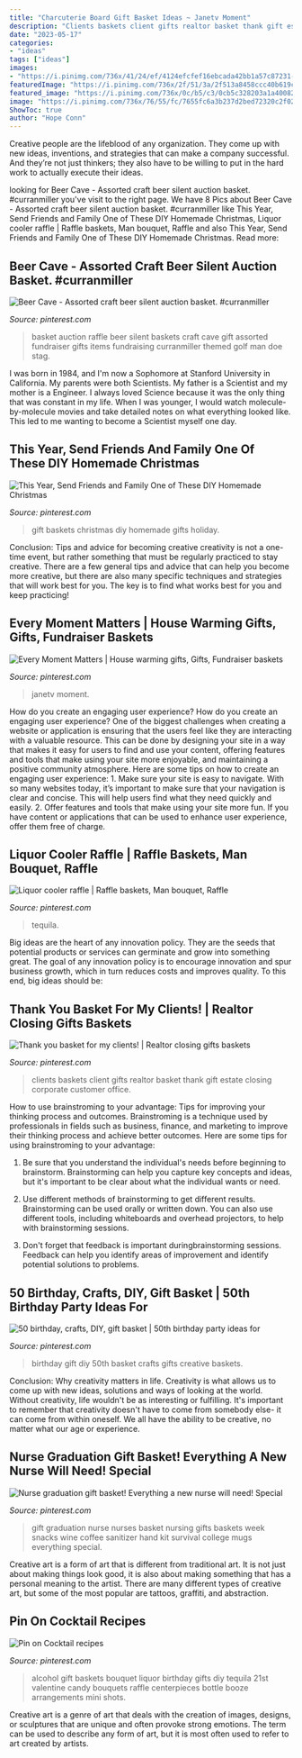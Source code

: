 ```yaml
---
title: "Charcuterie Board Gift Basket Ideas ~ Janetv Moment"
description: "Clients baskets client gifts realtor basket thank gift estate closing corporate customer office"
date: "2023-05-17"
categories:
- "ideas"
tags: ["ideas"]
images:
- "https://i.pinimg.com/736x/41/24/ef/4124efcfef16ebcada42bb1a57c87231--nurse-graduation-gift-basket-nurse-gift-basket.jpg"
featuredImage: "https://i.pinimg.com/736x/2f/51/3a/2f513a8458ccc40b619c79b07488e5b1.jpg"
featured_image: "https://i.pinimg.com/736x/0c/b5/c3/0cb5c328203a1a400823958ea55a6152--alcohol-shots-tequila-shots.jpg"
image: "https://i.pinimg.com/736x/76/55/fc/7655fc6a3b237d2bed72320c2f02fad1.jpg"
ShowToc: true
author: "Hope Conn"
---
```



Creative people are the lifeblood of any organization. They come up with new ideas, inventions, and strategies that can make a company successful. And they’re not just thinkers; they also have to be willing to put in the hard work to actually execute their ideas.

	

		
looking for Beer Cave - Assorted craft beer silent auction basket. #curranmiller you've visit to the right page. We have 8 Pics about Beer Cave - Assorted craft beer silent auction basket. #curranmiller like This Year, Send Friends and Family One of These DIY Homemade Christmas, Liquor cooler raffle | Raffle baskets, Man bouquet, Raffle and also This Year, Send Friends and Family One of These DIY Homemade Christmas. Read more:
		
    
## Beer Cave - Assorted Craft Beer Silent Auction Basket. #curranmiller

<img loading=lazy src="https://i.pinimg.com/736x/c4/aa/a3/c4aaa3d5011809d2459741e4ebc893fb.jpg" onerror="this.onerror=null;this.src='https://tse3.mm.bing.net/th?id=OIP.6ceVJRK1mvbqURbKnrTKSwHaJ3&amp;pid=15.1';" alt="Beer Cave - Assorted craft beer silent auction basket. #curranmiller">

_Source: pinterest.com_

>basket auction raffle beer silent baskets craft cave gift assorted fundraiser gifts items fundraising curranmiller themed golf man doe stag. 

	

I was born in 1984, and I'm now a Sophomore at Stanford University in California. My parents were both Scientists. My father is a Scientist and my mother is a Engineer. I always loved Science because it was the only thing that was constant in my life. When I was younger, I would watch molecule-by-molecule movies and take detailed notes on what everything looked like. This led to me wanting to become a Scientist myself one day.

    
## This Year, Send Friends And Family One Of These DIY Homemade Christmas

<img loading=lazy src="https://i.pinimg.com/736x/2f/51/3a/2f513a8458ccc40b619c79b07488e5b1.jpg" onerror="this.onerror=null;this.src='https://tse2.mm.bing.net/th?id=OIP.1op72UdptsvT8kT_SvKMwQHaLH&amp;pid=15.1';" alt="This Year, Send Friends and Family One of These DIY Homemade Christmas">

_Source: pinterest.com_

>gift baskets christmas diy homemade gifts holiday. 

	

Conclusion: Tips and advice for becoming creative
creativity is not a one-time event, but rather something that must be regularly practiced to stay creative. There are a few general tips and advice that can help you become more creative, but there are also many specific techniques and strategies that will work best for you. The key is to find what works best for you and keep practicing!

    
## Every Moment Matters | House Warming Gifts, Gifts, Fundraiser Baskets

<img loading=lazy src="https://i.pinimg.com/736x/e4/64/89/e46489e599fc1af769a52235248b8b10.jpg" onerror="this.onerror=null;this.src='https://tse4.mm.bing.net/th?id=OIP.osuk8LkJSYz11IR6IEp_DgHaJ3&amp;pid=15.1';" alt="Every Moment Matters | House warming gifts, Gifts, Fundraiser baskets">

_Source: pinterest.com_

>janetv moment. 

	

How do you create an engaging user experience?
How do you create an engaging user experience? One of the biggest challenges when creating a website or application is ensuring that the users feel like they are interacting with a valuable resource. This can be done by designing your site in a way that makes it easy for users to find and use your content, offering features and tools that make using your site more enjoyable, and maintaining a positive community atmosphere. Here are some tips on how to create an engaging user experience: 1. Make sure your site is easy to navigate. With so many websites today, it’s important to make sure that your navigation is clear and concise. This will help users find what they need quickly and easily. 2. Offer features and tools that make using your site more fun. If you have content or applications that can be used to enhance user experience, offer them free of charge.

    
## Liquor Cooler Raffle | Raffle Baskets, Man Bouquet, Raffle

<img loading=lazy src="https://i.pinimg.com/736x/e1/80/38/e180389ef9c8908c666f83aeb37df43d.jpg" onerror="this.onerror=null;this.src='https://tse3.mm.bing.net/th?id=OIP.Oi1fFWbKRkEI20eQ536jyQHaKn&amp;pid=15.1';" alt="Liquor cooler raffle | Raffle baskets, Man bouquet, Raffle">

_Source: pinterest.com_

>tequila. 

	

Big ideas are the heart of any innovation policy. They are the seeds that potential products or services can germinate and grow into something great. The goal of any innovation policy is to encourage innovation and spur business growth, which in turn reduces costs and improves quality. To this end, big ideas should be: 

    
## Thank You Basket For My Clients! | Realtor Closing Gifts Baskets

<img loading=lazy src="https://i.pinimg.com/736x/4b/ed/a9/4beda97e2b95ce8ec782445678030bdd--realtor-gifts-for-clients-client-gifts.jpg" onerror="this.onerror=null;this.src='https://tse1.mm.bing.net/th?id=OIP.cqT4DtSeDndsWq8Yq89F8AHaJ6&amp;pid=15.1';" alt="Thank you basket for my clients! | Realtor closing gifts baskets">

_Source: pinterest.com_

>clients baskets client gifts realtor basket thank gift estate closing corporate customer office. 

	

How to use brainstroming to your advantage: Tips for improving your thinking process and outcomes.
Brainstroming is a technique used by professionals in fields such as business, finance, and marketing to improve their thinking process and achieve better outcomes. Here are some tips for using brainstroming to your advantage: 
1. Be sure that you understand the individual's needs before beginning to brainstorm. Brainstorming can help you capture key concepts and ideas, but it's important to be clear about what the individual wants or need.

2. Use different methods of brainstorming to get different results. Brainstorming can be used orally or written down. You can also use different tools, including whiteboards and overhead projectors, to help with brainstorming sessions.

3. Don't forget that feedback is important duringbrainstorming sessions. Feedback can help you identify areas of improvement and identify potential solutions to problems.

    
## 50 Birthday, Crafts, DIY, Gift Basket | 50th Birthday Party Ideas For

<img loading=lazy src="https://i.pinimg.com/736x/76/55/fc/7655fc6a3b237d2bed72320c2f02fad1.jpg" onerror="this.onerror=null;this.src='https://tse1.mm.bing.net/th?id=OIP.KsMuGdNS8m4g5h0-JzNpKAHaJ3&amp;pid=15.1';" alt="50 birthday, crafts, DIY, gift basket | 50th birthday party ideas for">

_Source: pinterest.com_

>birthday gift diy 50th basket crafts gifts creative baskets. 

	

Conclusion: Why creativity matters in life.
Creativity is what allows us to come up with new ideas, solutions and ways of looking at the world. Without creativity, life wouldn't be as interesting or fulfilling. It's important to remember that creativity doesn't have to come from somebody else- it can come from within oneself. We all have the ability to be creative, no matter what our age or experience.

    
## Nurse Graduation Gift Basket! Everything A New Nurse Will Need! Special

<img loading=lazy src="https://i.pinimg.com/736x/41/24/ef/4124efcfef16ebcada42bb1a57c87231--nurse-graduation-gift-basket-nurse-gift-basket.jpg" onerror="this.onerror=null;this.src='https://tse2.mm.bing.net/th?id=OIP.1DAwd3qOXTim7rT2s3GktQHaIa&amp;pid=15.1';" alt="Nurse graduation gift basket! Everything a new nurse will need! Special">

_Source: pinterest.com_

>gift graduation nurse nurses basket nursing gifts baskets week snacks wine coffee sanitizer hand kit survival college mugs everything special. 

	

Creative art is a form of art that is different from traditional art. It is not just about making things look good, it is also about making something that has a personal meaning to the artist. There are many different types of creative art, but some of the most popular are tattoos, graffiti, and abstraction.

    
## Pin On Cocktail Recipes

<img loading=lazy src="https://i.pinimg.com/736x/0c/b5/c3/0cb5c328203a1a400823958ea55a6152--alcohol-shots-tequila-shots.jpg" onerror="this.onerror=null;this.src='https://tse1.mm.bing.net/th?id=OIP.UOqUtCeb4o-L0a6T6Dh9uwAAAA&amp;pid=15.1';" alt="Pin on Cocktail recipes">

_Source: pinterest.com_

>alcohol gift baskets bouquet liquor birthday gifts diy tequila 21st valentine candy bouquets raffle centerpieces bottle booze arrangements mini shots. 

	

Creative art is a genre of art that deals with the creation of images, designs, or sculptures that are unique and often provoke strong emotions. The term can be used to describe any form of art, but it is most often used to refer to art created by artists.

